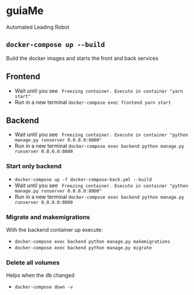 # guiaMe
Automated Leading Robot

## `docker-compose up --build`
Build the docker images and starts the front and back services

## Frontend
* Wait until you see ` Freezing container. Execute in container "yarn start"`
* Run in a new terminal `docker-compose exec frontend yarn start`

## Backend
* Wait until you see ` Freezing container. Execute in container "python manage.py runserver 0.0.0.0:8000"`
* Run in a new terminal `docker-compose exec backend python manage.py runserver 0.0.0.0:8000`

### Start only backend
* `docker-compose up -f docker-compose-back.yml --build`
* Wait until you see ` Freezing container. Execute in container "python manage.py runserver 0.0.0.0:8000"`
* Run in a new terminal `docker-compose exec backend python manage.py runserver 0.0.0.0:8000`

### Migrate and makemigrations
With the backend container up execute:
* `docker-compose exec backend python manage.py makemigrations`
* `docker-compose exec backend python manage.py migrate`

### Delete all volumes
Helps when the db changed
* `docker-compose down -v`